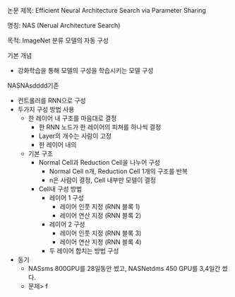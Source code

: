 논문 제목: Efficient Neural Architecture Search via Parameter Sharing

명칭: NAS (Nerual Architecture Search)

목적: ImageNet 분류 모델의 자동 구성

기본 개념
- 강화학습을 통해 모델의 구성을 학습시키는 모델 구성 



NASNAsdddd기존 
- 컨트롤러를 RNN으로 구성
- 두가지 구성 방법 사용
  - 한 레이어 내 구조를 마음대로 결정
    - 한 RNN 노드가 한 레이어의 피쳐를 하나씩 결정
    - Layer의 개수는 사람이 고정
    - 한 레이어 내의 
  - 기본 구조
    - Normal Cell과 Reduction Cell을 나누어 구성
      - Normal Cell n개, Reduction Cell 1개의 구조를 반복
      - n은 사람이 결정, Cell 내부만 모델이 결정
    - Cell내 구성 방법
      - 레이어 1 구성
        - 레이어 인풋 지정 (RNN 블록 1)
        - 레이어 연산 지정 (RNN 블록 2)
      - 레이어 2 구성
        - 레이어 인풋 지정 (RNN 블록 3)
        - 레이어 연산 지정 (RNN 블록 4)
      - 두 레이어 합치는 방법 구성
- 동기
  - NASsms 800GPU를 28일동안 썼고, NASNetdms 450 GPU를 3,4일간 썼다.
  - 문제>
 f
